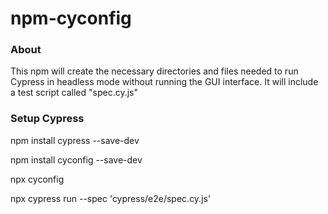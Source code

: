 # npm-cyconfig

### About

This npm will create the necessary directories and files needed to run Cypress in headless mode without running the GUI interface. It will include a test script called "spec.cy.js"

### Setup Cypress

npm install cypress --save-dev

npm install cyconfig --save-dev

npx cyconfig

npx cypress run --spec 'cypress/e2e/spec.cy.js'
